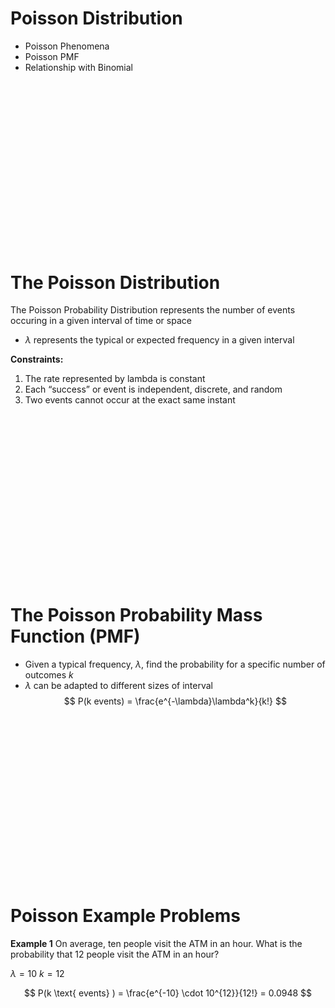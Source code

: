 # Poisson Distribution
* Poisson Phenomena
* Poisson PMF
* Relationship with Binomial


<br><br><br><br><br><br><br><br><br><br>
---------------------------------------
# The Poisson Distribution

The Poisson Probability Distribution represents the number of events occuring in a given interval of time or space
* $\lambda$ represents the typical or expected frequency in a given interval

**Constraints:**
1. The rate represented by lambda is constant
2. Each “success” or event is independent, discrete, and random
3. Two events cannot occur at the exact same instant


<br><br><br><br><br><br><br><br><br><br>
---------------------------------------
# The Poisson Probability Mass Function (PMF)
* Given a typical frequency, $\lambda$, find the probability for a specific number of outcomes $k$
* $\lambda$ can be adapted to different sizes of interval
$$
P(k events) = \frac{e^{-\lambda}\lambda^k}{k!}
$$


<br><br><br><br><br><br><br><br><br><br>
---------------------------------------
# Poisson Example Problems

**Example 1**
On average, ten people visit the ATM in an hour. What is the probability that 12 people visit the ATM in an hour?

$\lambda = 10$
$k = 12$

$$
P(k \text{ events} ) = \frac{e^{-10} \cdot 10^{12}}{12!} = 0.0948
$$

